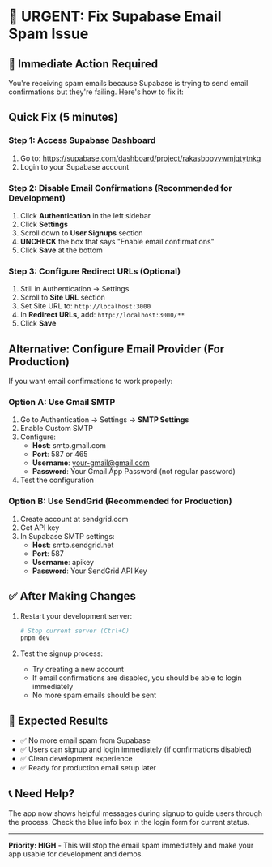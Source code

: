 # 🔧 URGENT: Fix Supabase Email Spam Issue

## 🚨 Immediate Action Required

You're receiving spam emails because Supabase is trying to send email confirmations but they're failing. Here's how to fix it:

## Quick Fix (5 minutes)

### Step 1: Access Supabase Dashboard
1. Go to: https://supabase.com/dashboard/project/rakasbppvvwmjqtytnkg
2. Login to your Supabase account

### Step 2: Disable Email Confirmations (Recommended for Development)
1. Click **Authentication** in the left sidebar
2. Click **Settings** 
3. Scroll down to **User Signups** section
4. **UNCHECK** the box that says "Enable email confirmations"
5. Click **Save** at the bottom

### Step 3: Configure Redirect URLs (Optional)
1. Still in Authentication → Settings
2. Scroll to **Site URL** section
3. Set Site URL to: `http://localhost:3000`
4. In **Redirect URLs**, add: `http://localhost:3000/**`
5. Click **Save**

## Alternative: Configure Email Provider (For Production)

If you want email confirmations to work properly:

### Option A: Use Gmail SMTP
1. Go to Authentication → Settings → **SMTP Settings**
2. Enable Custom SMTP
3. Configure:
   - **Host**: smtp.gmail.com
   - **Port**: 587 or 465
   - **Username**: your-gmail@gmail.com  
   - **Password**: Your Gmail App Password (not regular password)
4. Test the configuration

### Option B: Use SendGrid (Recommended for Production)
1. Create account at sendgrid.com
2. Get API key
3. In Supabase SMTP settings:
   - **Host**: smtp.sendgrid.net
   - **Port**: 587
   - **Username**: apikey
   - **Password**: Your SendGrid API Key

## ✅ After Making Changes

1. Restart your development server:
   ```bash
   # Stop current server (Ctrl+C)
   pnpm dev
   ```

2. Test the signup process:
   - Try creating a new account
   - If email confirmations are disabled, you should be able to login immediately
   - No more spam emails should be sent

## 🎯 Expected Results

- ✅ No more email spam from Supabase
- ✅ Users can signup and login immediately (if confirmations disabled)
- ✅ Clean development experience
- ✅ Ready for production email setup later

## 📞 Need Help?

The app now shows helpful messages during signup to guide users through the process. Check the blue info box in the login form for current status.

---

**Priority: HIGH** - This will stop the email spam immediately and make your app usable for development and demos.